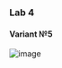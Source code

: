 ### Lab 4
#### Variant №5
![image](https://user-images.githubusercontent.com/33375292/137090729-41145bf6-0756-4b7d-813e-f33616bd7a1b.png)

